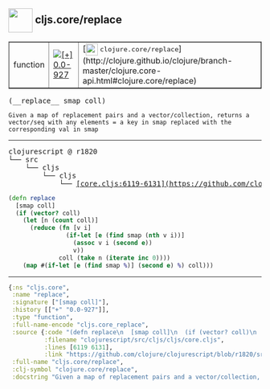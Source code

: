 ## <img width="48px" valign="middle" src="http://i.imgur.com/Hi20huC.png"> cljs.core/replace

 <table border="1">
<tr>
<td>function</td>
<td><a href="https://github.com/cljsinfo/api-refs/tree/0.0-927"><img valign="middle" alt="[+] 0.0-927" src="https://img.shields.io/badge/+-0.0--927-lightgrey.svg"></a> </td>
<td>
[<img height="24px" valign="middle" src="http://i.imgur.com/1GjPKvB.png"> <samp>clojure.core/replace</samp>](http://clojure.github.io/clojure/branch-master/clojure.core-api.html#clojure.core/replace)
</td>
</tr>
</table>

 <samp>
(__replace__ smap coll)<br>
</samp>

```
Given a map of replacement pairs and a vector/collection, returns a
vector/seq with any elements = a key in smap replaced with the
corresponding val in smap
```

---

 <pre>
clojurescript @ r1820
└── src
    └── cljs
        └── cljs
            └── <ins>[core.cljs:6119-6131](https://github.com/clojure/clojurescript/blob/r1820/src/cljs/cljs/core.cljs#L6119-L6131)</ins>
</pre>

```clj
(defn replace
  [smap coll]
  (if (vector? coll)
    (let [n (count coll)]
      (reduce (fn [v i]
                (if-let [e (find smap (nth v i))]
                  (assoc v i (second e))
                  v))
              coll (take n (iterate inc 0))))
    (map #(if-let [e (find smap %)] (second e) %) coll)))
```


---

```clj
{:ns "cljs.core",
 :name "replace",
 :signature ["[smap coll]"],
 :history [["+" "0.0-927"]],
 :type "function",
 :full-name-encode "cljs.core_replace",
 :source {:code "(defn replace\n  [smap coll]\n  (if (vector? coll)\n    (let [n (count coll)]\n      (reduce (fn [v i]\n                (if-let [e (find smap (nth v i))]\n                  (assoc v i (second e))\n                  v))\n              coll (take n (iterate inc 0))))\n    (map #(if-let [e (find smap %)] (second e) %) coll)))",
          :filename "clojurescript/src/cljs/cljs/core.cljs",
          :lines [6119 6131],
          :link "https://github.com/clojure/clojurescript/blob/r1820/src/cljs/cljs/core.cljs#L6119-L6131"},
 :full-name "cljs.core/replace",
 :clj-symbol "clojure.core/replace",
 :docstring "Given a map of replacement pairs and a vector/collection, returns a\nvector/seq with any elements = a key in smap replaced with the\ncorresponding val in smap"}

```

